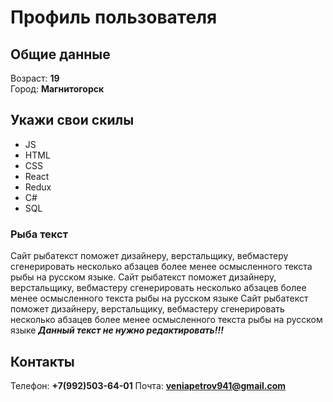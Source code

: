 # Профиль пользователя

## Общие данные

Возраст: **19**      
Город: **Магнитогорск**       

## Укажи свои скилы

- JS   
- HTML    
- CSS    
- React    
- Redux    
- C#
- SQL

### Рыба текст
Сайт рыбатекст поможет дизайнеру, верстальщику, вебмастеру сгенерировать несколько абзацев более менее осмысленного текста рыбы на русском языке.
Сайт рыбатекст поможет дизайнеру, верстальщику, вебмастеру сгенерировать несколько абзацев более менее осмысленного текста рыбы на русском языке
Сайт рыбатекст поможет дизайнеру, верстальщику, вебмастеру сгенерировать несколько абзацев более менее осмысленного текста рыбы на русском языке
***Данный текст не нужно редактировать!!!***

## Контакты

Телефон: **+7(992)503-64-01**
Почта: **veniapetrov941@gmail.com**



